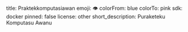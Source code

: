 title: Praktekkomputasiawan
emoji: 👁
colorFrom: blue
colorTo: pink
sdk: docker
pinned: false
license: other
short_description: Puraketeku Komputasu Awanu

